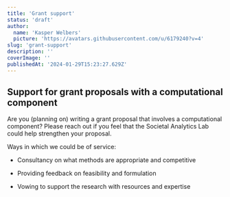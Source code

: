 ```yaml
---
title: 'Grant support'
status: 'draft'
author:
  name: 'Kasper Welbers'
  picture: 'https://avatars.githubusercontent.com/u/6179240?v=4'
slug: 'grant-support'
description: ''
coverImage: ''
publishedAt: '2024-01-29T15:23:27.629Z'
---
```


## Support for grant proposals with a computational component

Are you (planning on) writing a grant proposal that involves a computational component? Please reach out if you feel that the Societal Analytics Lab could help strengthen your proposal.

Ways in which we could be of service:

- Consultancy on what methods are appropriate and competitive

- Providing feedback on feasibility and formulation

- Vowing to support the research with resources and expertise

